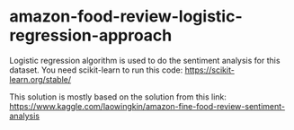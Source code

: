 # amazon-food-review-logistic-regression-approach

Logistic regression algorithm is used to do the sentiment analysis for this dataset. You need scikit-learn to run this code: https://scikit-learn.org/stable/

This solution is mostly based on the solution from this link: https://www.kaggle.com/laowingkin/amazon-fine-food-review-sentiment-analysis
